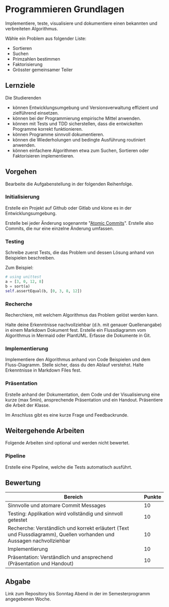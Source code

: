 # Programmieren Grundlagen

Implementiere, teste, visualisiere und dokumentiere einen bekannten und verbreiteten Algorithmus.

Wähle ein Problem aus folgender Liste:

- Sortieren
- Suchen
- Primzahlen bestimmen
- Faktorisierung
- Grösster gemeinsamer Teiler

## Lernziele

Die Studierenden

- können Entwicklungsumgebung und Versionsverwaltung effizient und zielführend einsetzen.
- können bei der Programmierung empirische Mittel anwenden.
- können mit Tests und TDD sicherstellen, dass die entwickelten Programme korrekt funktionieren.
- können Programme sinnvoll dokumentieren.
- können die Wiederholungen und bedingte Ausführung routiniert anwenden.
- können einfachere Algorithmen etwa zum Suchen, Sortieren oder Faktorisieren implementieren.

## Vorgehen

Bearbeite die Aufgabenstellung in der folgenden Reihenfolge.

### Initialisierung

Erstelle ein Projekt auf Github oder Gitlab und klone es in der Entwicklungsumgebung.

Erstelle bei jeder Änderung
sogenannte "[Atomic Commits](https://en.wikipedia.org/wiki/Atomic_commit#Atomic_commit_convention)". Erstelle also
Commits, die nur eine einzelne Änderung umfassen.

### Testing

Schreibe zuerst Tests, die das Problem und dessen Lösung anhand von Beispielen beschreiben.

Zum Beispiel:

```python
# using unittest
a = [3, 0, 12, 8]
b = sort(a)
self.assertEqual(b, [0, 3, 8, 12])
```

### Recherche

Recherchiere, mit welchem Algorithmus das Problem gelöst werden kann.

Halte deine Erkenntnisse nachvollziehbar (d.h. mit genauer Quellenangabe) in einem Markdown Dokument fest. Erstelle ein
Flussdiagramm vom Algorithmus in Mermaid oder PlantUML. Erfasse die Dokumente in Git.

### Implementierung

Implementiere den Algorithmus anhand von Code Beispielen und dem Fluss-Diagramm. Stelle sicher, dass du den Ablauf
verstehst. Halte Erkenntnisse in Markdown Files fest.

### Präsentation

Erstelle anhand der Dokumentation, dem Code und der Visualisierung eine kurze (max 5min), ansprechende Präsentation 
und ein Handout. Präsentiere die Arbeit der Klasse.

Im Anschluss gibt es eine kurze Frage und Feedbackrunde.

## Weitergehende Arbeiten

Folgende Arbeiten sind optional und werden nicht bewertet.

### Pipeline

Erstelle eine Pipeline, welche die Tests automatisch ausführt.

## Bewertung

| Bereich                                                                                                                | Punkte |
|------------------------------------------------------------------------------------------------------------------------|--------|
| Sinnvolle und atomare Commit Messages                                                                                  | 10     |
| Testing: Applikation wird vollständig und sinnvoll getestet                                                            | 10     |
| Recherche: Verständlich und korrekt erläutert (Text und Flussdiagramm), Quellen vorhanden und Aussagen nachvollziehbar | 10     |
| Implementierung                                                                                                        | 10     |
| Präsentation: Verständlich und ansprechend (Präsentation und Handout)                                                  | 10     |

## Abgabe

Link zum Repository bis Sonntag Abend in der im Semesterprogramm angegebenen Woche.
